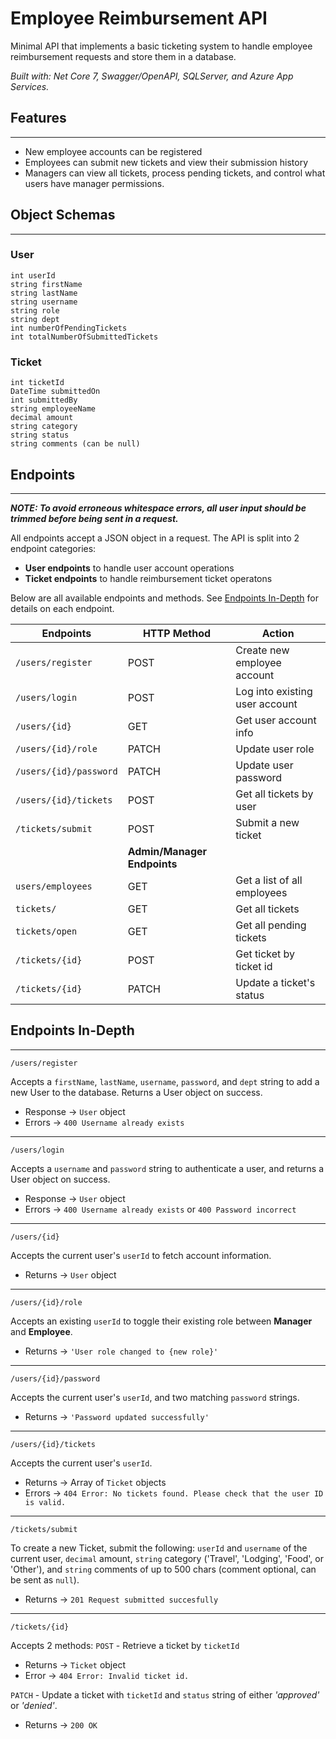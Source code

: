 # Employee Reimbursement API

Minimal API that implements a basic ticketing system to handle employee reimbursement requests and store them in a database.

_Built with: Net Core 7, Swagger/OpenAPI, SQLServer, and Azure App Services._

## Features

---

- New employee accounts can be registered
- Employees can submit new tickets and view their submission history
- Managers can view all tickets, process pending tickets, and control what users have manager permissions.

## Object Schemas

---

### User

```
int userId
string firstName
string lastName
string username
string role
string dept
int numberOfPendingTickets
int totalNumberOfSubmittedTickets
```

### Ticket

```
int ticketId
DateTime submittedOn
int submittedBy
string employeeName
decimal amount
string category
string status
string comments (can be null)
```

## Endpoints

---

**_NOTE: To avoid erroneous whitespace errors, all user input should be trimmed before being sent in a request._**

All endpoints accept a JSON object in a request. The API is split into 2 endpoint categories:

- **User endpoints** to handle user account operations
- **Ticket endpoints** to handle reimbursement ticket operatons

Below are all available endpoints and methods. See [Endpoints In-Depth](#endpoints-in-depth) for details on each endpoint.

| Endpoints              | HTTP Method                 | Action                         |
| ---------------------- | --------------------------- | ------------------------------ |
| `/users/register`      | POST                        | Create new employee account    |
| `/users/login`         | POST                        | Log into existing user account |
| `/users/{id}`          | GET                         | Get user account info          |
| `/users/{id}/role`     | PATCH                       | Update user role               |
| `/users/{id}/password` | PATCH                       | Update user password           |
| `/users/{id}/tickets`  | POST                        | Get all tickets by user        |
| `/tickets/submit`      | POST                        | Submit a new ticket            |
|                        | **Admin/Manager Endpoints** |
| `users/employees`      | GET                         | Get a list of all employees    |
| `tickets/`             | GET                         | Get all tickets                |
| `tickets/open`         | GET                         | Get all pending tickets        |
| `/tickets/{id}`        | POST                        | Get ticket by ticket id        |
| `/tickets/{id}`        | PATCH                       | Update a ticket's status       |

## Endpoints In-Depth

---

```
/users/register
```

Accepts a `firstName`, `lastName`, `username`, `password`, and `dept` string to add a new User to the database. Returns a User object on success.

- Response &rarr; `User` object
- Errors &rarr; `400 Username already exists`

---

```
/users/login
```

Accepts a `username` and `password` string to authenticate a user, and returns a User object on success.

- Response &rarr; `User` object
- Errors &rarr; `400 Username already exists` or `400 Password incorrect`

---

```
/users/{id}
```

Accepts the current user's `userId` to fetch account information.

- Returns &rarr; `User` object

---

```
/users/{id}/role
```

Accepts an existing `userId` to toggle their existing role between **Manager** and **Employee**.

- Returns &rarr; `'User role changed to {new role}'`

---

```
/users/{id}/password
```

Accepts the current user's `userId`, and two matching `password` strings.

- Returns &rarr; `'Password updated successfully'`

---

```
/users/{id}/tickets
```

Accepts the current user's `userId`.

- Returns &rarr; Array of `Ticket` objects
- Errors &rarr; `404 Error: No tickets found. Please check that the user ID is valid.`

---

```
/tickets/submit
```

To create a new Ticket, submit the following: `userId` and `username` of the current user, `decimal` amount, `string` category ('Travel', 'Lodging', 'Food', or 'Other'), and `string` comments of up to 500 chars (comment optional, can be sent as `null`).

- Returns &rarr; `201 Request submitted succesfully`

---

```
/tickets/{id}
```

Accepts 2 methods:
`POST` - Retrieve a ticket by `ticketId`

- Returns &rarr; `Ticket` object
- Error &rarr; `404 Error: Invalid ticket id.`

`PATCH` - Update a ticket with `ticketId` and `status` string of either _'approved'_ or _'denied'_.

- Returns &rarr; `200 OK`
